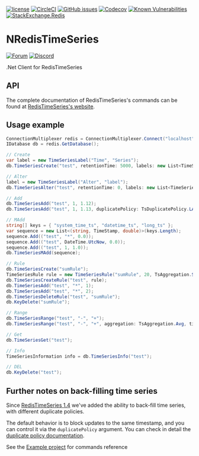 [![license](https://img.shields.io/github/license/RedisTimeSeries/NRedisTimeSeries.svg)](https://github.com/RedisTimeSeries/NRedisTimeSeries)
[![CircleCI](https://circleci.com/gh/RedisTimeSeries/NRedisTimeSeries/tree/master.svg?style=svg)](https://circleci.com/gh/RedisTimeSeries/NRedisTimeSeries/tree/master)
[![GitHub issues](https://img.shields.io/github/release/RedisTimeSeries/NRedisTimeSeries.svg)](https://github.com/RedisTimeSeries/NRedisTimeSeries/releases/latest)
[![Codecov](https://codecov.io/gh/RedisTimeSeries/NRedisTimeSeries/branch/master/graph/badge.svg)](https://codecov.io/gh/RedisTimeSeries/NRedisTimeSeries)
[![Known Vulnerabilities](https://snyk.io/test/github/RedisTimeSeries/NRedisTimeSeries/badge.svg?targetFile=NRedisTimeSeries/NRedisTimeSeries.csproj)](https://snyk.io/test/github/RedisTimeSeries/NRedisTimeSeries?targetFile=NRedisTimeSeries/NRedisTimeSeries.csproj)
[![StackExchange.Redis](https://img.shields.io/nuget/v/NRedisTimeSeries.svg)](https://www.nuget.org/packages/NRedisTimeSeries/)

# NRedisTimeSeries
[![Forum](https://img.shields.io/badge/Forum-RedisTimeSeries-blue)](https://forum.redislabs.com/c/modules/redistimeseries)
[![Discord](https://img.shields.io/discord/697882427875393627?style=flat-square)](https://discord.gg/KExRgMb)

.Net Client for RedisTimeSeries


## API
The complete documentation of RedisTimeSeries's commands can be found at [RedisTimeSeries's website](http://redistimeseries.io/).

## Usage example

```C#
ConnectionMultiplexer redis = ConnectionMultiplexer.Connect("localhost");
IDatabase db = redis.GetDatabase();

// Create 
var label = new TimeSeriesLabel("Time", "Series");
db.TimeSeriesCreate("test", retentionTime: 5000, labels: new List<TimeSeriesLabel> { label }, duplicatePolicy: TsDuplicatePolicy.MAX);

// Alter
label = new TimeSeriesLabel("Alter", "label");
db.TimeSeriesAlter("test", retentionTime: 0, labels: new List<TimeSeriesLabel> { label });

// Add
db.TimeSeriesAdd("test", 1, 1.12);
db.TimeSeriesAdd("test", 1, 1.13, duplicatePolicy: TsDuplicatePolicy.LAST);

// MAdd
string[] keys = { "system_time_ts", "datetime_ts", "long_ts" };
var sequence = new List<(string, TimeStamp, double)>(keys.Length);
sequence.Add(("test", "*", 0.0));
sequence.Add(("test", DateTime.UtcNow, 0.0));
sequence.Add(("test", 1, 1.0));
db.TimeSeriesMAdd(sequence);

// Rule
db.TimeSeriesCreate("sumRule");
TimeSeriesRule rule = new TimeSeriesRule("sumRule", 20, TsAggregation.Sum);
db.TimeSeriesCreateRule("test", rule);
db.TimeSeriesAdd("test", "*", 1);
db.TimeSeriesAdd("test", "*", 2);
db.TimeSeriesDeleteRule("test", "sumRule");
db.KeyDelete("sumRule");

// Range
db.TimeSeriesRange("test", "-", "+");
db.TimeSeriesRange("test", "-", "+", aggregation: TsAggregation.Avg, timeBucket: 10);

// Get
db.TimeSeriesGet("test");

// Info
TimeSeriesInformation info = db.TimeSeriesInfo("test");               

// DEL
db.KeyDelete("test");
```

## Further notes on back-filling time series

Since [RedisTimeSeries 1.4](https://github.com/RedisTimeSeries/RedisTimeSeries/releases/tag/v1.4.5) we've added the ability to back-fill time series, with different duplicate policies. 

The default behavior is to block updates to the same timestamp, and you can control it via the `duplicatePolicy` argument. You can check in detail the [duplicate policy documentation](https://oss.redislabs.com/redistimeseries/configuration/#duplicate_policy).


See the [Example project](NRedisTimeSeries.Example) for commands reference